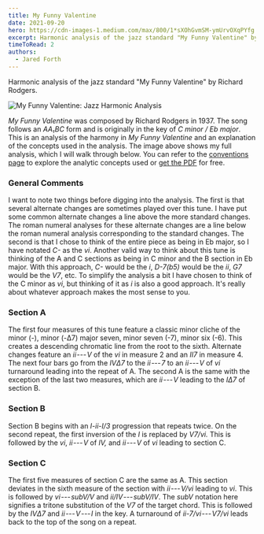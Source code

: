 ```yaml
---
title: My Funny Valentine
date: 2021-09-20
hero: https://cdn-images-1.medium.com/max/800/1*sXOhGvmSM-ymUrvOXqPYfg.png
excerpt: Harmonic analysis of the jazz standard "My Funny Valentine" by Richard Rodgers.
timeToRead: 2
authors:
  - Jared Forth
---
```


Harmonic analysis of the jazz standard "My Funny Valentine" by Richard Rodgers.

<!--more-->

![My Funny Valentine: Jazz Harmonic Analysis](https://cdn-images-1.medium.com/max/800/1*sXOhGvmSM-ymUrvOXqPYfg.png)

*My Funny Valentine* was composed by Richard Rodgers in 1937. The song follows an *AA₁BC* form and is originally in the key of *C minor / Eb major*. This is an analysis of the harmony in *My Funny Valentine* and an explanation of the concepts used in the analysis. The image above shows my full analysis, which I will walk through below. You can refer to the [conventions page](https://jazztheory.co/conventions-theory/) to explore the analytic concepts used or [get the PDF](https://jaredforth.gumroad.com/l/my-funny-valentine) for free.

### General Comments

I want to note two things before digging into the analysis. The first is that several alternate changes are sometimes played over this tune. I have put some common alternate changes a line above the more standard changes. The roman numeral analyses for these alternate changes are a line below the roman numeral analysis corresponding to the standard changes. The second is that I chose to think of the entire piece as being in Eb major, so I have notated *C-* as the *vi*. Another valid way to think about this tune is thinking of the A and C sections as being in C minor and the B section in Eb major. With this approach, *C-* would be the *i*, *D-7(b5)* would be the *ii*, *G7* would be the *V7*, etc. To simplify the analysis a bit I have chosen to think of the C minor as *vi*, but thinking of it as *i* is also a good approach. It's really about whatever approach makes the most sense to you. 

### Section A

The first four measures of this tune feature a classic minor cliche of the minor (-), minor (-Δ7) major seven, minor seven (-7), minor six (-6). This creates a descending chromatic line from the root to the sixth. Alternate changes feature an *ii --- V* of the *vi* in measure 2 and an *II7* in measure 4. The next four bars go from the *IVΔ7* to the *ii --- 7* to an *ii --- V* of *vi* turnaround leading into the repeat of A. The second A is the same with the exception of the last two measures, which are *ii --- V* leading to the *IΔ7* of section B.

### Section B 

Section B begins with an *I-ii-I/3* progression that repeats twice. On the second repeat, the first inversion of the *I* is replaced by *V7/vi.* This is followed by the *vi*, *ii --- V* of *IV,* and *ii --- V* of *vi* leading to section C. 

### Section C

The first five measures of section C are the same as A. This section deviates in the sixth measure of the section with *ii* --- *V/vi* leading to *vi*. This is followed by *vi --- subV/V* and *ii/IV --- subV/IV*. The *subV* notation here signifies a tritone substitution of the *V7* of the target chord. This is followed by the *IVΔ7* and *ii --- V --- I* in the key. A turnaround of *ii-7/vi --- V7/vi* leads back to the top of the song on a repeat.